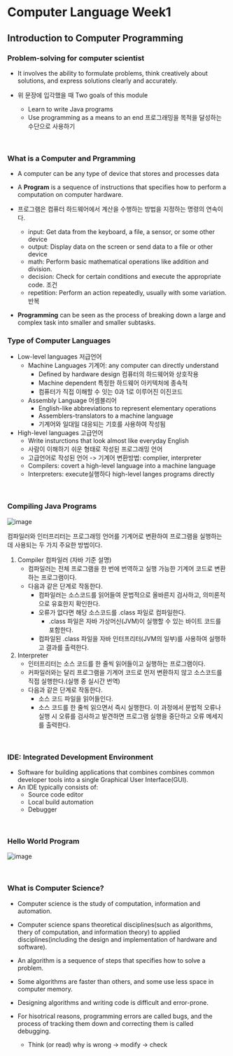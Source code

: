 # Computer Language Week1

## Introduction to Computer Programming

### Problem-solving for computer scientist

* It involves the ability to formulate problems, think creatively about solutions, and express solutions clearly and accurately.

* 위 문장에 입각했을 때 Two goals of this module
    * Learn to write Java programs
    * Use programming as a means to an end 프로그래밍을 목적을 달성하는 수단으로 사용하기
<br>    

### What is a Computer and Prgramming

* A computer can be any type of device that stores and processes data

* A **Program** is a sequence of instructions that specifies how to perform a computation on computer hardware.
* 프로그램은 컴퓨터 하드웨어에서 계산을 수행하는 방법을 지정하는 명령의 연속이다.
    * input: Get data from the keyboard, a file, a sensor, or some other device
    * output: Display data on the screen or send data to a file or other device
    * math: Perform basic mathematical operations like addition and division.
    * decision: Check for certain conditions and execute the appropriate code. 조건
    * repetition: Perform an action repeatedly, usually with some variation. 반복

* **Programming** can be seen as the process of breaking down a large and complex task into smaller and smaller subtasks.


### Type of Computer Languages

* Low-level languages 저급언어
    * Machine Languages 기계어: any computer can directly understand
        * Defined by hardware design 컴퓨터의 하드웨어와 상호작용
        * Machine dependent 특정한 하드웨어 아키텍처에 종속적
        * 컴퓨터가 직접 이해할 수 잇는 0과 1로 이루어진 이진코드
    * Assembly Language 어셈블리어
        * English-like abbreviations to represent elementary operations
        * Assemblers-translators to a machine language
        * 기계어와 일대일 대응되는 기호를 사용하여 작성됨
* High-level languages 고급언어
    * Write insturctions that look almost like everyday English
    * 사람이 이해하기 쉬운 형태로 작성된 프로그래밍 언어
    * 고급언어로 작성된 언어 -> 기계어 변환방법: complier, interpreter
    * Compilers: covert a high-level language into a machine language
    * Interpreters: execute실행하다 high-level langes programs directly
<br>

### Compiling Java Programs

![image](https://github.com/orieasy1/24-1-Programming-Study/assets/129071350/9926428f-5ee0-45ff-8ac8-83e1adb60384)

컴파일러와 인터프리터는 프로그래밍 언어를 기계어로 변환하여 프로그램을 실행하는데 사용되는 두 가지 주요한 방법이다.

1. Compiler 컴파일러 (자바 기준 설명)
    * 컴파일러는 전체 프로그램을 한 번에 번역하고 실행 가능한 기계어 코드로 변환하는 프로그램이다.
    * 다음과 같은 단계로 작동한다.
        * 컴파일러는 소스코드를 읽어들여 문법적으로 올바른지 검사하고, 의미론적으로 유효한지 확인한다.
        * 오류가 없다면 해당 소스코드를 .class 파일로 컴파일한다.
            * .class 파일은 자바 가상머신(JVM)이 실행할 수 있는 바이트 코드를 포함한다.
        * 컴파일된 .class 파일을 자바 인터프리터(JVM의 일부)를 사용하여 실행하고 결과를 출력한다.
2. Interpreter
    * 인터프리터는 소스 코드를 한 줄씩 읽어들이고 실행하는 프로그램이다.
    * 커파일러와는 달리 프로그램을 기계어 코드로 먼저 변환하지 않고 소스코드를 직접 실행한다.(실행 중 실시간 번역)
    * 다음과 같은 단계로 작동한다.
        * 소스 코드 파일을 읽어들인다.
        * 소스 코드를 한 줄씩 읽으면서 즉시 실행한다. 이 과정에서 문법적 오류나 실행 시 오류를 검사하고 발견하면 프로그램 실행을 중단하고 오류 메세지를 출력한다.
<br>

### IDE: Integrated Development Environment

* Software for building applications that combines combines common developer tools into a single Graphical User Interface(GUI).
*  An IDE typically consists of:
    * Source code editor
    * Local build automation
    * Debugger
<br>

### Hello World Program

![image](https://github.com/orieasy1/24-1-Programming-Study/assets/129071350/72b29e08-71f4-4cf1-ac67-0d35429b42a8)

<br>

### What is Computer Science?

* Computer science is the study of computation, information and automation.
* Computer science spans theoretical disciplines(such as algorithms, thery of computation, and information theory) to applied disciplines(including the design and implementation of hardware and software).

* An algorithm is a sequence of steps that specifies how to solve a problem.
* Some algorithms are faster than others, and some use less space in computer memory.

* Designing algorithms and writing code is difficult and error-prone.
* For hisotrical reasons, programming errors are called bugs, and the process of tracking them down and correcting them is called debugging.
    * Think (or read) why is wrong -> modify -> check


